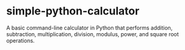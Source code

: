 # simple-python-calculator
A basic command-line calculator in Python that performs addition, subtraction, multiplication, division, modulus, power, and square root operations.
